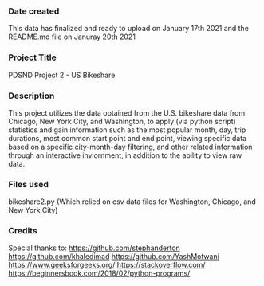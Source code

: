### Date created
This data has finalized and ready to upload on January 17th 2021 and the README.md file on Januray 20th 2021
### Project Title
PDSND Project 2 - US Bikeshare

### Description
This project utilizes the data optained from the U.S. bikeshare data from Chicago, New York City, and Washington, to apply (via python script) statistics and gain information such as the most popular month, day, trip durations, most common start point and end point, viewing specific data based on a specific city-month-day filtering, and other related information through an interactive inviornment, in addition to the ability to view raw data.

### Files used
bikeshare2.py
(Which relied on csv data files for Washington, Chicago, and New York City) 

### Credits
Special thanks to:
https://github.com/stephanderton
https://github.com/khaledimad
https://github.com/YashMotwani
https://www.geeksforgeeks.org/
https://stackoverflow.com/
https://beginnersbook.com/2018/02/python-programs/